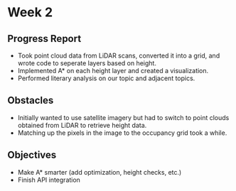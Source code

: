 # Week 2

## Progress Report
* Took point cloud data from LiDAR scans, converted it into a grid, and wrote code to seperate layers based on height.
* Implemented A* on each height layer and created a visualization.
* Performed literary analysis on our topic and adjacent topics.

## Obstacles

* Initially wanted to use satellite imagery but had to switch to point clouds obtained from LiDAR to retrieve height data.
* Matching up the pixels in the image to the occupancy grid took a while.

## Objectives

* Make A* smarter (add optimization, height checks, etc.)
* Finish API integration
